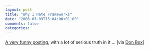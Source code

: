 ```yaml
---
layout: post
title: "Why I Hate Frameworks"
date: "2006-03-09T15:04:00+01:00"
comments: false
categories: 
---
```


<p><a href="http://discuss.joelonsoftware.com/default.asp?joel.3.219431.12">A very funny posting</a>, with a lot of serious truth in it &#8230; [via <a href="http://pluralsight.com/blogs/dbox/archive/2006/03/08/19865.aspx">Don Box</a>]</p>


